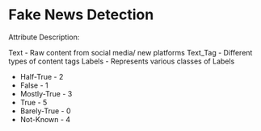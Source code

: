 # Fake News Detection

Attribute Description:

Text - Raw content from social media/ new platforms
Text_Tag - Different types of content tags
Labels - Represents various classes of Labels
- Half-True - 2
- False - 1
- Mostly-True - 3
- True - 5
- Barely-True - 0
- Not-Known - 4

